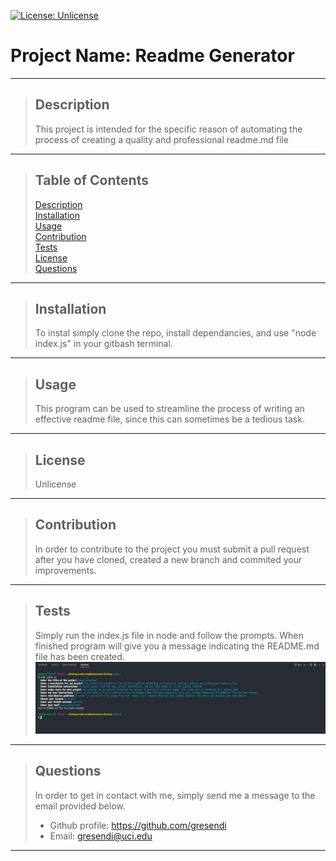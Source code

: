 [![License: Unlicense](https://img.shields.io/badge/license-Unlicense-blue.svg)](http://unlicense.org/)
  # Project Name: Readme Generator   
  * * *
   >## Description
   >This project is intended for the specific reason of automating the process of creating a quality and professional readme.md file
  * * *
   >## Table of Contents
   > [Description](#description)  
   > [Installation](#installation)  
   > [Usage](#usage)  
   > [Contribution](#contribution)  
   > [Tests](#tests)  
   > [License](#license)  
   > [Questions](#questions)  
  * * *
   >## Installation
   >To instal simply clone the repo, install dependancies, and use "node index.js" in your gitbash terminal.
  * * *
   >## Usage
   >This program can be used to streamline the process of writing an effective readme file, since this can sometimes be a tedious task.
   * * *
   >## License
   >Unlicense   
  * * *
   >## Contribution
   >In order to contribute to the project you must submit a pull request after you have cloned, created a new branch and commited your improvements.
  * * *
   >## Tests
   >Simply run the index.js file in node and follow the prompts. When finished program will give you a message indicating the README.md file has been created.
   ![Example of Program Running](https://github.com/gresendi/readmeGenerator/blob/main/running.png)
  * * *
 > ## Questions
 >In order to get in contact with me, simply send me a message to the email provided below.
 > - Github profile: https://github.com/gresendi  
 > - Email: gresendi@uci.edu
  * * *

